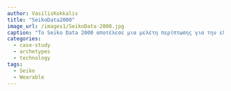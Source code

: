 ```yaml
---
author: VasilisKokkalis
title: "SeikoData2000"
image_url: /images1/SeikoData-2000.jpg
caption: "Το Seiko Data 2000 αποτέλεσε μια μελέτη περίπτωσης για την εξέλιξη των φορητών συσκευών και την εφαρμογή της τεχνολογίας αποθήκευσης δεδομένων σε μικρές, φορητές συσκευές. Ως ένα από τα πρώτα wearable υπολογιστικά συστήματα, το Seiko Data 2000 ανοίγει μια συζήτηση για το πώς η τεχνολογία της εποχής του βοήθησε στη διαμόρφωση των σύγχρονων smartwatches και άλλων φορητών συσκευών που συνδυάζουν την αποθήκευση δεδομένων με λειτουργίες επικοινωνίας και υπολογισμού.Το SeikoData-2000 λειτουργούσε σαν μια μινιατούρα συσκευή αποθήκευσης δεδομένων τοποθετημένη στον καρπό. Για την εισαγωγή δεδομένων, ο χρήστης τα τοποθετούσε σε ένα ειδικό πληκτρολόγιο που μετέφερε τις πληκτρολογήσεις tip-tap στη μνήμη του Data 2000 μέσω μαγνητικών παλμών."
categories:
  - case-study
  - archetypes
  - technology
tags:
  - Seiko
  - Wearable
---
```

